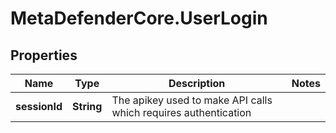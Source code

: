 # MetaDefenderCore.UserLogin

## Properties

Name | Type | Description | Notes
------------ | ------------- | ------------- | -------------
**sessionId** | **String** | The apikey used to make API calls which requires authentication | 


